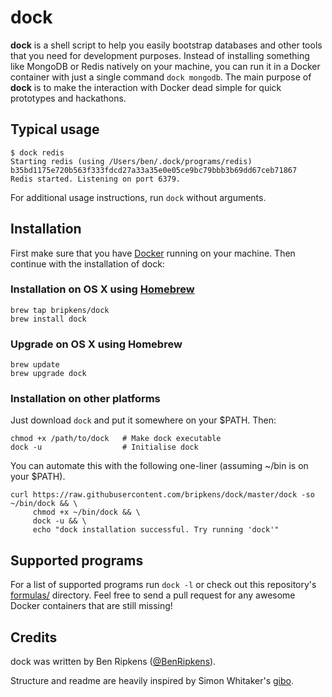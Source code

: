 # dock
**dock** is a shell script to help you easily bootstrap databases and other
tools that you need for development purposes. Instead of installing something
like MongoDB or Redis natively on your machine, you can run it in a Docker
container with just a single command `dock mongodb`. The main purpose of
**dock** is to make the interaction with Docker dead simple for quick prototypes
and hackathons.

## Typical usage

```
$ dock redis
Starting redis (using /Users/ben/.dock/programs/redis)
b35bd1175e720b563f333fdcd27a33a35e0e05ce9bc79bbb3b69dd67ceb71867
Redis started. Listening on port 6379.
```

For additional usage instructions, run `dock` without arguments.

## Installation
First make sure that you have [Docker](https://docs.docker.com/) running on
your machine. Then continue with the installation of dock:

### Installation on OS X using [Homebrew](http://brew.sh/)
```
brew tap bripkens/dock
brew install dock
```

### Upgrade on OS X using Homebrew
```
brew update
brew upgrade dock
```

### Installation on other platforms
Just download `dock` and put it somewhere on your $PATH. Then:
```
chmod +x /path/to/dock   # Make dock executable
dock -u                  # Initialise dock
```

You can automate this with the following one-liner (assuming ~/bin is on your $PATH).
```
curl https://raw.githubusercontent.com/bripkens/dock/master/dock -so ~/bin/dock && \
     chmod +x ~/bin/dock && \
     dock -u && \
     echo "dock installation successful. Try running 'dock'"
```

## Supported programs
For a list of supported programs run `dock -l` or check out this repository's
[formulas/](https://github.com/bripkens/dock/tree/master/formulas) directory.
Feel free to send a pull request for any awesome Docker containers that are
still missing!

## Credits
dock was written by Ben Ripkens ([@BenRipkens](https://twitter.com/BenRipkens)).

Structure and readme are heavily inspired by Simon Whitaker's [gibo](https://github.com/simonwhitaker/gibo).
